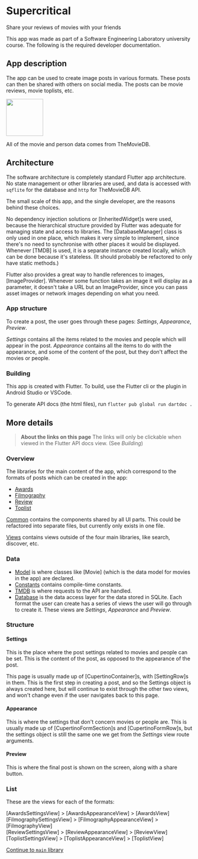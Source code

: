# Supercritical

Share your reviews of movies with your friends

This app was made as part of a Software Engineering Laboratory university course. The following
is the required developer documentation.

## App description
The app can be used to create image posts in various formats. These posts can then be shared
with others on social media. The posts can be movie reviews, movie toplists, etc.

<img src="https://www.themoviedb.org/assets/2/v4/logos/v2/blue_square_2-d537fb228cf3ded904ef09b136fe3fec72548ebc1fea3fbbd1ad9e36364db38b.svg" width="100">

All of the movie and person data comes from TheMovieDB.

## Architecture
The software architecture is completely standard Flutter app architecture. No state management
or other libraries are used, and data is accessed with `sqflite` for the database and `http`
for TheMovieDB API.

The small scale of this app, and the single developer, are the reasons behind these choices.

No dependency injection solutions or [InheritedWidget]s were used, because the hierarchical
structure provided by Flutter was adequate for managing state and access to libraries.
The [DatabaseManager] class is only used in one place, which makes it very simple to implement,
since there's no need to synchronise with other places it would be displayed.
Whenever [TMDB] is used, it is a separate instance created locally, which can be done because it's
stateless. (It should probably be refactored to only have static methods.)

Flutter also provides a great way to handle references to images, [ImageProvider]. Whenever some
function takes an image it will display as a parameter, it doesn't take a URL but an ImageProvider,
since you can pass asset images or network images depending on what you need.

### App structure
To create a post, the user goes through these pages: *Settings*, *Appearance*, *Preview*.

*Settings* contains all the items related to the movies and people which will appear in the
post. *Appearance* contains all the items to do with the appearance, and some of the content
of the post, but they don't affect the movies or people.

### Building
This app is created with Flutter. To build, use the Flutter cli or the plugin in Android Studio
or VSCode.

To generate API docs (the html files), run `flutter pub global run dartdoc .`

## More details
> **About the links on this page**
> The links will only be clickable when viewed in the Flutter API docs view. (See *Building*)

### Overview
The libraries for the main content of the app, which correspond to
the formats of posts which can be created in the app:
- [Awards](awards/awards-library.html)
- [Filmography](filmography/filmography-library.html)
- [Review](review/review-library.html)
- [Toplist](toplist/toplist-library.html)

[Common](common/common-library.html) contains the components shared by all UI parts. This could
be refactored into separate files, but currently only exists in one file.

[Views](views/views-library.html) contains views outside of the
four main libraries, like search, discover, etc.

### Data
- [Model](model/model-library.html) is where classes like [Movie]
(which is the data model for movies in the app) are declared.
- [Constants](constants/constants-library.html) contains compile-time
constants.
- [TMDB](tmdb/tmdb-library.html) is where requests to the API are
handled.
- [Database](database/database-library.html) is the data access layer
for the data stored in SQLite.
  Each format the user can create has a series of views the user will go through to create
  it. These views are *Settings*, *Appearance* and *Preview*.

### Structure

#### Settings
This is the place where the post settings related to movies and people can be set. This is
the content of the post, as opposed to the appearance of the post.

This page is usually made up of [CupertinoContainer]s, with [SettingRow]s in them. This is the first
step in creating a post, and so the Settings object is always created here, but will continue
to exist through the other two views, and won't change even if the user navigates back to this page.

#### Appearance
This is where the settings that don't concern movies or people are. This is usually made up of
[CupertinoFormSection]s and [CupertinoFormRow]s, but the settings object is still the same one
we get from the *Settings* view route arguments.

#### Preview
This is where the final post is shown on the screen, along with a share button.

### List
These are the views for each of the formats:

[AwardsSettingsView] > [AwardsAppearanceView] > [AwardsView]  
[FilmographySettingsView] > [FilmographyAppearanceView] > [FilmographyView]  
[ReviewSettingsView] > [ReviewAppearanceView] > [ReviewView]  
[ToplistSettingsView] > [ToplistAppearanceView] > [ToplistView]  

[Continue to `main` library](main/main-library.html)
